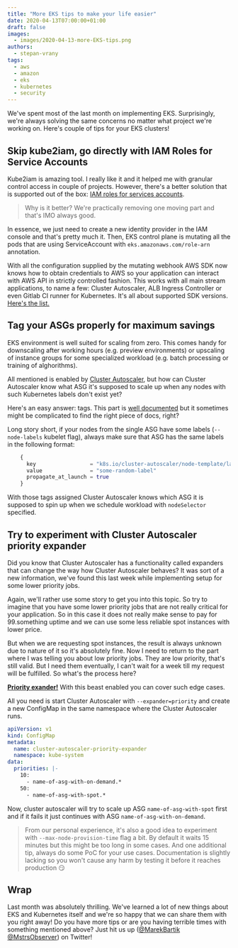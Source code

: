```yaml
---
title: "More EKS tips to make your life easier"
date: 2020-04-13T07:00:00+01:00
draft: false
images:
  - images/2020-04-13-more-EKS-tips.png
authors:
  - stepan-vrany
tags:
  - aws
  - amazon
  - eks
  - kubernetes
  - security
---
```


We've spent most of the last month on implementing EKS. Surprisingly, we're always solving the same
concerns no matter what project we're working on. Here's couple of tips for your EKS clusters!

## Skip kube2iam, go directly with  IAM Roles for Service Accounts

Kube2iam is amazing tool. I really like it and it helped me with granular control
access in couple of projects. However, there's a better solution that is
supported out of the box: [IAM roles for services accounts](https://docs.aws.amazon.com/eks/latest/userguide/enable-iam-roles-for-service-accounts.html).

> Why is it better? We're practically removing one moving part and that's IMO always good.

In essence, we just need to create a new identity provider in the IAM console and that's pretty much it. 
Then, EKS control plane is mutating all the pods that are using ServiceAccount with 
`eks.amazonaws.com/role-arn` annotation.

With all the configuration supplied by the mutating webhook AWS SDK now knows how to
obtain credentials to AWS so your application can interact with AWS API in strictly
controlled fashion. This works with all main stream applications, 
to name a few: Cluster Autoscaler, ALB Ingress Controller or even Gitlab CI runner for Kubernetes.
It's all about supported SDK versions. [Here's the list.](https://docs.aws.amazon.com/eks/latest/userguide/iam-roles-for-service-accounts-minimum-sdk.html)

## Tag your ASGs properly for maximum savings

EKS environment is well suited for scaling from zero. This comes handy for downscaling
after working hours (e.g. preview environments) or upscaling of instance
groups for some specialized workload (e.g. batch processing or training of alghorithms).

All mentioned is enabled by
[Cluster Autoscaler](https://github.com/kubernetes/autoscaler/tree/master/cluster-autoscaler),
but how can Cluster Autoscaler know what ASG it's supposed to scale up when any
nodes with such Kubernetes labels don't exist yet?

Here's an easy answer: tags. This part is [well documented](https://github.com/kubernetes/autoscaler/blob/master/cluster-autoscaler/FAQ.md#how-can-i-scale-a-node-group-to-0) but it sometimes might be complicated to find the right piece of docs, right?

Long story short, if your nodes from the single ASG have some labels (`--node-labels` kubelet flag),
always make sure that ASG has the same labels in the following format:

```terraform
    {
      key                 = "k8s.io/cluster-autoscaler/node-template/label/role"
      value               = "some-random-label"
      propagate_at_launch = true
    }
```

With those tags assigned Cluster Autoscaler knows which ASG it is supposed to spin up when we
schedule workload with `nodeSelector` specified.

## Try to experiment with Cluster Autoscaler priority expander

Did you know that Cluster Autoscaler has a functionality called expanders that can
change the way how Cluster Autoscaler behaves? It was sort of a new information,
we've found this last week while implementing setup for some lower priority jobs.

Again, we'll rather use some story to get you into this topic. So try to imagine
that you have some lower priority jobs that are not really critical for your application.
So in this case it does not really make sense to pay for 99.something uptime and we can
use some less reliable spot instances with lower price.

But when we are requesting spot instances, the result is always unknown due to nature of it
so it's absolutely fine. Now I need to return to the part where I was telling you about
low priority jobs. They are low priority, that's still valid. But I need them eventually,
I can't wait for a week till my request will be fulfilled. So what's the process here?

**[Priority exander!](https://github.com/kubernetes/autoscaler/tree/master/cluster-autoscaler/expander/priority)** With this beast enabled you can cover such edge cases. 

All you need is start Cluster Autoscaler with `--expander=priority` and create a new ConfigMap
in the same namespace where the Cluster Autoscaler runs.

```yaml
apiVersion: v1
kind: ConfigMap
metadata:
  name: cluster-autoscaler-priority-expander
  namespace: kube-system
data:
  priorities: |-
    10: 
      - name-of-asg-with-on-demand.*
    50: 
      - name-of-asg-with-spot.*
```

Now, cluster autoscaler will try to scale up ASG `name-of-asg-with-spot` first
and if it fails it just continues with ASG `name-of-asg-with-on-demand`.

> From our personal experience, it's also a good idea to experiment with `--max-node-provision-time`
> flag a bit. By default it waits 15 minutes but this might be too long in some cases.
> And one additional tip, always do some PoC for your use cases. Documentation is
> slightly lacking so you won't cause any harm by testing it before it reaches production 😏

## Wrap
Last month was absolutely thrilling. We've learned a lot of new things about EKS and Kubernetes
itself and we're so happy that we can share them with you right away!
Do you have more tips or are you having terrible times with something mentioned above? Just hit us up
([@MarekBartik](https://twitter.com/MarekBartik) [@MstrsObserver](https://twitter.com/MstrsObserver))
on Twitter!